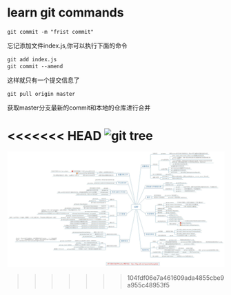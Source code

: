 # learn git commands
    git commit -m "frist commit"


忘记添加文件index.js,你可以执行下面的命令


    git add index.js
    git commit --amend


这样就只有一个提交信息了

    git pull origin master

获取master分支最新的commit和本地的仓库进行合并

<<<<<<< HEAD
![git tree](www)
=======
![git tree](https://github.com/xiaokyo/git-study/blob/master/git_tree.jpg)
>>>>>>> 104fdf06e7a461609ada4855cbe9a955c48953f5
